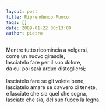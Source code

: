 ```yaml
---
layout: post
title: Riprendendo Fuoco
tags: []
date: 2009-01-22 00:13:00
author: pietro
---
```

Mentre tutto ricomincia a volgersi,<br/>come un nuovo girasole,<br/>lasciatelo fare per il suo dolore,<br/>da cui poi sarà arduo distogliersi;<br/><br/>lasciatelo fare se gli volete bene,<br/>lasciatelo amare se davvero ci tenete,<br/>e lasciate che sia quel che sogna,<br/>lasciate che sia, del suo fuoco la legna.
